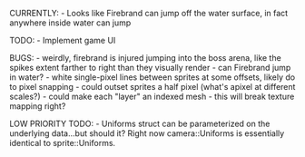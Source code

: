CURRENTLY:
    - Looks like Firebrand can jump off the water surface, in fact anywhere inside water can jump

TODO:
    - Implement game UI

BUGS:
    - weirdly, firebrand is injured jumping into the boss arena, like the spikes extent farther to right than they visually render
    - can Firebrand jump in water?
    - white single-pixel lines between sprites at some offsets, likely do to pixel snapping
        - could outset sprites a half pixel (what's apixel at different scales?)
        - could make each "layer" an indexed mesh
            - this will break texture mapping right?

LOW PRIORITY TODO:
    - Uniforms struct can be parameterized on the underlying data...but should it? Right now camera::Uniforms is essentially identical to sprite::Uniforms.

